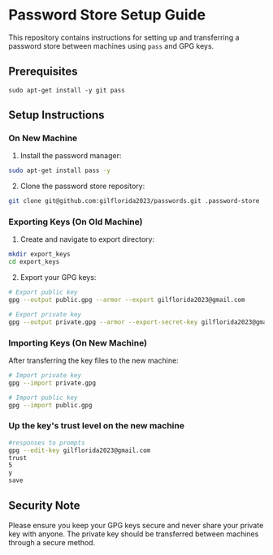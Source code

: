 # Password Store Setup Guide

This repository contains instructions for setting up and transferring a password store between machines using `pass` and GPG keys.

## Prerequisites
	sudo apt-get install -y git pass

## Setup Instructions

### On New Machine

1. Install the password manager:
```bash
sudo apt-get install pass -y
```

2. Clone the password store repository:
```bash
git clone git@github.com:gilflorida2023/passwords.git .password-store
```

### Exporting Keys (On Old Machine)

1. Create and navigate to export directory:
```bash
mkdir export_keys
cd export_keys
```

2. Export your GPG keys:
```bash
# Export public key
gpg --output public.gpg --armor --export gilflorida2023@gmail.com

# Export private key
gpg --output private.gpg --armor --export-secret-key gilflorida2023@gmail.com
```

### Importing Keys (On New Machine)

After transferring the key files to the new machine:

```bash
# Import private key
gpg --import private.gpg

# Import public key
gpg --import public.gpg
```

### Up the key's trust level on the new machine
```bash
#responses to prompts
gpg --edit-key gilflorida2023@gmail.com
trust
5
y
save
```

## Security Note

Please ensure you keep your GPG keys secure and never share your private key with anyone. The private key should be transferred between machines through a secure method.
